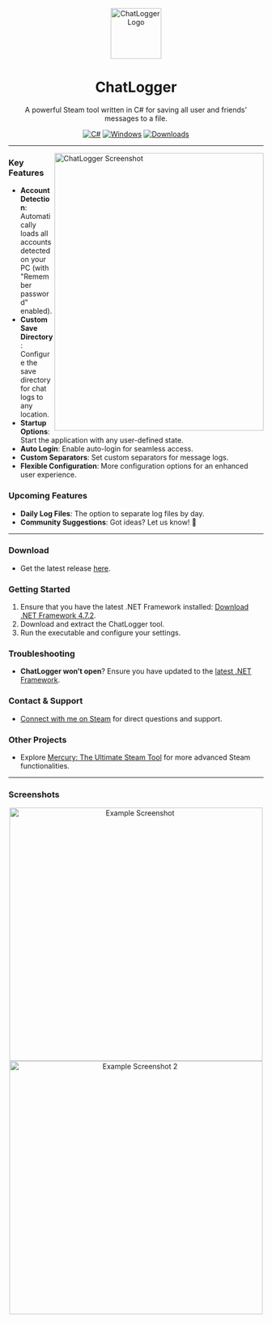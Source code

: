 <p align="center">
  <img width="100" height="100" src="https://raw.githubusercontent.com/sp0ok3r/ChatLogger/master/img/ChatLogger_Logo.ico" alt="ChatLogger Logo">
</p>

<h1 align="center">ChatLogger</h1>
<p align="center">A powerful Steam tool written in C# for saving all user and friends' messages to a file.</p>

<p align="center">
  <a href="https://en.wikipedia.org/wiki/C%2B%2B"><img src="https://img.shields.io/badge/language-C%23-green.svg" alt="C#"></a>
  <a href="https://en.wikipedia.org/wiki/Microsoft_Windows"><img src="https://img.shields.io/badge/platform-windows-blue.svg" alt="Windows"></a>
  <a href="https://github.com/sp0ok3r/ChatLogger/releases"><img src="https://img.shields.io/github/downloads/sp0ok3r/ChatLogger/total.svg" alt="Downloads"></a>
</p>

---

<img align="right" width="413" height="548" src="https://raw.githubusercontent.com/sp0ok3r/ChatLogger/master/img/1_1.png" alt="ChatLogger Screenshot">

### Key Features
- **Account Detection**: Automatically loads all accounts detected on your PC (with "Remember password" enabled).
- **Custom Save Directory**: Configure the save directory for chat logs to any location.
- **Startup Options**: Start the application with any user-defined state.
- **Auto Login**: Enable auto-login for seamless access.
- **Custom Separators**: Set custom separators for message logs.
- **Flexible Configuration**: More configuration options for an enhanced user experience.

### Upcoming Features
- **Daily Log Files**: The option to separate log files by day.
- **Community Suggestions**: Got ideas? Let us know! 👀

---

### Download
- Get the latest release [here](https://github.com/sp0ok3r/ChatLogger/releases/).

### Getting Started
1. Ensure that you have the latest .NET Framework installed: [Download .NET Framework 4.7.2](https://dotnet.microsoft.com/download/dotnet-framework/net472).
2. Download and extract the ChatLogger tool.
3. Run the executable and configure your settings.

### Troubleshooting
- **ChatLogger won’t open**? Ensure you have updated to the [latest .NET Framework](https://dotnet.microsoft.com/download/dotnet-framework/net472).

### Contact & Support
- [Connect with me on Steam](http://steamcommunity.com/profiles/76561198041931474) for direct questions and support.

### Other Projects
- Explore [Mercury: The Ultimate Steam Tool](https://github.com/sp0ok3r/Mercury/) for more advanced Steam functionalities.

---

### Screenshots
<p align="center">
  <img src="https://raw.githubusercontent.com/sp0ok3r/ChatLogger/master/img/1_1.png" alt="Example Screenshot" width="500">
  <br>
  <img src="https://raw.githubusercontent.com/sp0ok3r/ChatLogger/master/img/2_1.png" alt="Example Screenshot 2" width="500">
</p>

